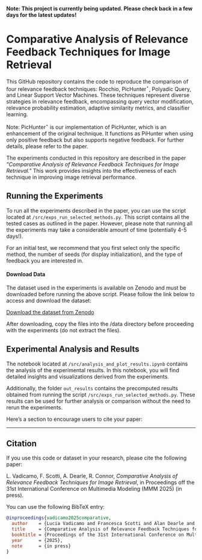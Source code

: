 #### Note: This project is currently being updated. Please check back in a few days for the latest updates!

# Comparative Analysis of Relevance Feedback Techniques for Image Retrieval

This GitHub repository contains the code to reproduce the comparison of four relevance feedback techniques: Rocchio, PicHunter$^\star$, Polyadic Query, and Linear Support Vector Machines. These techniques represent diverse strategies in relevance feedback, encompassing query vector modification, relevance probability estimation, adaptive similarity metrics, and classifier learning.

Note: PicHunter$^\star$ is our implementation of PicHunter, which is an enhancement of the original technique. It functions as PiHunter when using only positive feedback but also supports negative feedback. For further details, please refer to the paper.

The experiments conducted in this repository are described in the paper *"Comparative Analysis of Relevance Feedback Techniques for Image Retrieval."* This work provides insights into the effectiveness of each technique in improving image retrieval performance.





## Running the Experiments

To run all the experiments described in the paper, you can use the script located at `/src/exps_run_selected_methods.py`. This script contains all the tested cases as outlined in the paper. However, please note that running all the experiments may take a considerable amount of time (potentially 4-5 days!).

For an initial test, we recommend that you first select only the specific method, the number of seeds (for display initialization), and the type of feedback you are interested in. 

#### Download Data
The dataset used in the experiments is available on Zenodo and must be downloaded before running the above script. Please follow the link below to access and download the dataset:

[Download the dataset from Zenodo](https://doi.org/10.5281/zenodo.13941108)

After downloading, copy the files into the /data directory before proceeding with the experiments (do not extract the files).


## Experimental Analysis and Results

The notebook located at `/src/analysis_and_plot_results.ipynb` contains the analysis of the experimental results. In this notebook, you will find detailed insights and visualizations derived from the experiments.

Additionally, the folder `out_results` contains the precomputed results obtained from running the script `/src/exps_run_selected_methods.py`. These results can be used for further analysis or comparison without the need to rerun the experiments.

Here’s a section to encourage users to cite your paper:

---

## Citation

If you use this code or dataset in your research, please cite the following paper:

L. Vadicamo, F. Scotti, A. Dearle, R. Connor, *Comparative Analysis of Relevance Feedback Techniques for Image Retrieval*, in Proceedings off the 31st International Conference on Multimedia Modeling (MMM 2025) (in press).

You can use the following BibTeX entry:

```bibtex
@inproceedings{vadicamo2025comparative,
  author    = {Lucia Vadicamo and Francesca Scotti and Alan Dearle and Richard Connor},
  title     = {Comparative Analysis of Relevance Feedback Techniques for Image Retrieval},
  booktitle = {Proceedings of the 31st International Conference on Multimedia Modeling (MMM 2025)},
  year      = {2025},
  note      = {in press}
}
```



